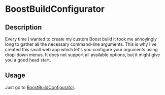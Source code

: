 # BoostBuildConfigurator

## Description
Every time I wanted to create my custom Boost build it took me annoyingly long to gather all the necessary command-line arguments.
This is why I've created this small web app which let's you configure your arguments using drop-down menus. It does not support all
available options, but it might give you a good head start.

## Usage
Just go to [BoostBuildConfigurator](https://wackyresearch.github.io/BoostBuildConfigurator).
